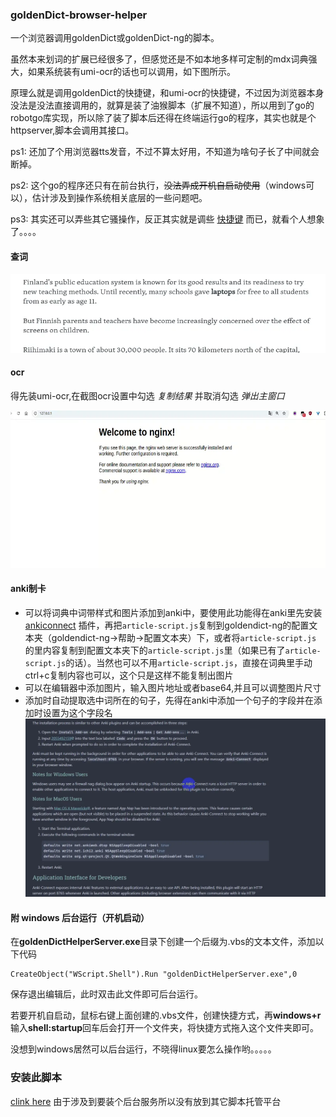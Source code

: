 ### goldenDict-browser-helper

一个浏览器调用goldenDict或goldenDict-ng的脚本。

虽然本来划词的扩展已经很多了，但感觉还是不如本地多样可定制的mdx词典强大，如果系统装有umi-ocr的话也可以调用，如下图所示。

原理么就是调用goldenDict的快捷键，和umi-ocr的快捷键，不过因为浏览器本身没法是没法直接调用的，就算是装了油猴脚本（扩展不知道），所以用到了go的robotgo库实现，所以除了装了脚本后还得在终端运行go的程序，其实也就是个httpserver,脚本会调用其接口。

ps1: 还加了个用浏览器tts发音，不过不算太好用，不知道为啥句子长了中间就会断掉。

ps2: 这个go的程序还只有在前台执行，~~没法弄成开机自启动使用~~（windows可以），估计涉及到操作系统相关底层的一些问题吧。

ps3: 其实还可以弄些其它骚操作，反正其实就是调些 [快捷键](https://github.com/go-vgo/robotgo/blob/master/docs/keys.md)
而已，就看个人想象了。。。。

#### 查词

![dict](example/dict.webp)

#### ocr

得先装umi-ocr,在截图ocr设置中勾选 *复制结果* 并取消勾选 *弹出主窗口*

![ocr](example/ocr.webp)

#### anki制卡

- 可以将词典中词带样式和图片添加到anki中，要使用此功能得在anki里先安装 [ankiconnect](https://ankiweb.net/shared/info/2055492159)
插件，再把`article-script.js`复制到goldendict-ng的配置文本夹（goldendict-ng->帮助->配置文本夹）下，或者将`article-script.js`
的里内容复制到配置文本夹下的`article-script.js`里（如果已有了`article-script.js`的话）。当然也可以不用`article-script.js`，直接在词典里手动ctrl+c复制内容也可以，这个只是这样不能复制出图片
- 可以在编辑器中添加图片，输入图片地址或者base64,并且可以调整图片尺寸
- 添加时自动提取选中词所在的句子，先得在anki中添加一个句子的字段并在添加时设置为这个字段名
  ![img](example/anki.webp)

#### 附 windows 后台运行（开机启动）

在**goldenDictHelperServer.exe**目录下创建一个后缀为.vbs的文本文件，添加以下代码

```shell
CreateObject("WScript.Shell").Run "goldenDictHelperServer.exe",0
```

保存退出编辑后，此时双击此文件即可后台运行。

若要开机自启动，鼠标右键上面创建的.vbs文件，创建快捷方式，再**windows+r**输入**shell:startup**回车后会打开一个文件夹，将快捷方式拖入这个文件夹即可。

没想到windows居然可以后台运行，不晓得linux要怎么操作哟。。。。。

### 安装此脚本

[clink here](https://github.com/fthvgb1/goldendict-browser-helper/raw/refs/heads/master/goldenDict-browser-helper.user.js)
由于涉及到要装个后台服务所以没有放到其它脚本托管平台
